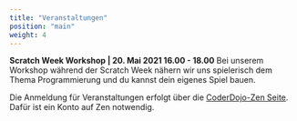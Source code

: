 ```yaml
---
title: "Veranstaltungen"
position: "main"
weight: 4
---
```


**Scratch Week Workshop | 20. Mai 2021 16.00 - 18.00**
Bei unserem Workshop während der Scratch Week nähern wir uns spielerisch dem Thema Programmierung und du kannst dein eigenes Spiel bauen.

Die Anmeldung für Veranstaltungen erfolgt über die [CoderDojo-Zen Seite](https://zen.coderdojo.com/dojos/de/berlin/schoeneweide-berlin). Dafür ist ein Konto auf Zen notwendig.
